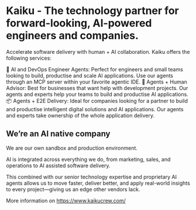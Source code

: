 # Kaiku - The technology partner for forward-looking, AI-powered engineers and companies.

Accelerate software delivery with human + AI collaboration. Kaiku offers the following services:

🚀 AI and DevOps Engineer Agents: Perfect for engineers and small teams looking to build, productise and scale AI applications. Use our agents through an MCP server within your favorite agentic IDE.
🧠 Agents + Human Advisor: Best for businesses that want help with development projects. Our agents and experts help your teams to build and productise AI applications.
📦 Agents + E2E Delivery: Ideal for companies looking for a partner to build and productise intelligent digital solutions and AI applications. Our agents and experts take ownership of the whole application delivery.

## We’re an AI native company

We are our own sandbox and production environment.

AI is integrated across everything we do, from marketing, sales, and operations to AI assisted software delivery.

This combined with our senior technology expertise and proprietary AI agents allows us to move faster, deliver better, and apply real-world insights to every project—giving us an edge other vendors lack.

More information on https://www.kaikucrew.com/
